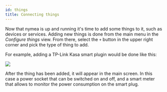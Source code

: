```yaml
---
id: things
title: Connecting things
---
```


Now that nymea is up and running it's time to add some things to it, such as devices or services. Adding new things 
is done from the main menu in the *Configure things* view. From there, select the `+` button in the upper right 
corner and pick the type of thing to add.

For example, adding a TP-Link Kasa smart plugin would be done like this:

![](/img/add-thing.gif)

After the thing has been added, it will appear in the main screen. In this case a power socket that can be switched 
on and off, and a smart meter that allows to monitor the power consumption on the smart plug.
